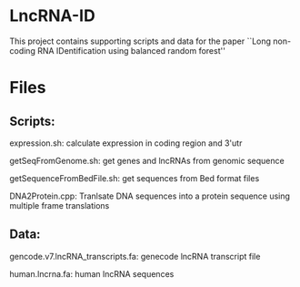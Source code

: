 LncRNA-ID
=========

This project contains supporting scripts and data for the paper ``Long non-coding RNA IDentification using balanced random forest''

Files
===========

Scripts:
------------------
expression.sh: calculate expression in coding region and 3'utr  

getSeqFromGenome.sh: get genes and lncRNAs from genomic sequence    

getSequenceFromBedFile.sh: get sequences from Bed format files  

DNA2Protein.cpp: Tranlsate DNA sequences into a protein sequence using multiple frame translations  

Data:
--------------------
gencode.v7.lncRNA_transcripts.fa: genecode lncRNA transcript file

human.lncrna.fa: human lncRNA sequences

